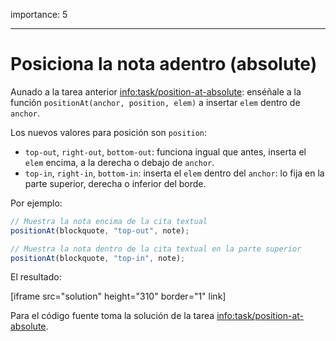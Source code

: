 importance: 5

---

# Posiciona la nota adentro (absolute)

Aunado a la tarea anterior <info:task/position-at-absolute>: enséñale a la función `positionAt(anchor, position, elem)` a insertar `elem` dentro de `anchor`.

Los nuevos valores para posición son `position`:

- `top-out`, `right-out`, `bottom-out`: funciona ingual que antes, inserta el `elem` encima, a la derecha o debajo de `anchor`.
- `top-in`, `right-in`, `bottom-in`: inserta el `elem` dentro del `anchor`: lo fija en la parte superior, derecha o inferior del borde.

Por ejemplo:

```js
// Muestra la nota encima de la cita textual
positionAt(blockquote, "top-out", note);

// Muestra la nota dentro de la cita textual en la parte superior
positionAt(blockquote, "top-in", note);
```

El resultado:

[iframe src="solution" height="310" border="1" link]

Para el código fuente toma la solución de la tarea <info:task/position-at-absolute>.
